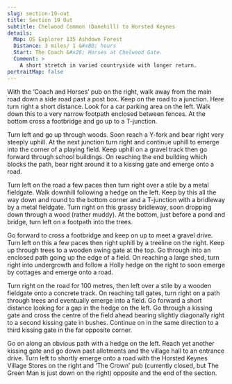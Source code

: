 ```yaml
---
slug: section-19-out
title: Section 19 Out
subtitle: Chelwood Common (Danehill) to Horsted Keynes
details:
  Map: OS Explorer 135 Ashdown Forest
  Distance: 3 miles/ 1 &#xBD; hours
  Start: The Coach &#x26; Horses at Chelwood Gate.
  Comment: >
    A short stretch in varied countryside with longer return.
portraitMap: false
---
```

With the ‘Coach and Horses’ pub on the right, walk away from the main road down a side road past a post box. Keep on the road to a junction. Here turn right a short distance. Look for a car parking area on the left. Walk down this to a very narrow footpath enclosed between fences. At the bottom cross a footbridge and go up to a T-junction.

Turn left and go up through woods. Soon reach a Y-fork and bear right very steeply uphill. At the next junction turn right and continue uphill to emerge into the corner of a playing field. Keep uphill on a gravel track then go forward through school buildings. On reaching the end building which blocks the path, bear right around it to a kissing gate and emerge onto a road.

Turn left on the road a few paces then turn right over a stile by a metal fieldgate. Walk downhill following a hedge on the left. Keep by this all the way down and round to the bottom corner and a T-junction with a bridleway by a metal fieldgate. Turn right on this grassy bridleway, soon dropping down through a wood (rather muddy). At the bottom, just before a pond and bridge, turn left on a footpath into the trees.

Go forward to cross a footbridge and keep on up to meet a gravel drive. Turn left on this a few paces then right uphill by a treeline on the right. Keep up through trees to a wooden swing gate at the top. Go through into an enclosed path going up the edge of a field. On reaching a large shed, turn right into undergrowth and follow a Holly hedge on the right to soon emerge by cottages and emerge onto a road.

Turn right on the road for 100 metres, then left over a stile by a wooden fieldgate onto a concrete track. On reaching tall gates, turn right on a path through trees and eventually emerge into a field. Go forward a short distance looking for a gap in the hedge on the left. Go through a kissing gate and cross the centre of the field ahead bearing slightly diagonally right to a second kissing gate in bushes. Continue on in the same direction to a third kissing gate in the far opposite corner.

Go on along an obvious path with a hedge on the left. Reach yet another kissing gate and go down past allotments and the village hall to an entrance drive. Turn left to shortly emerge onto a road with the Horsted Keynes Village Stores on the right and ‘The Crown’ pub (currently closed, but The Green Man is just down on the right) opposite and the end of the section.

